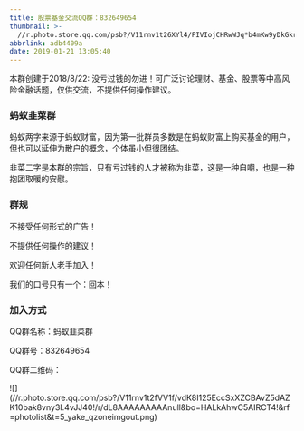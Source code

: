 ```yaml
---
title: 股票基金交流QQ群：832649654
thumbnail: >-
  //r.photo.store.qq.com/psb?/V11rnv1t26XYl4/PIVIojCHRwWJq*b4mKw9yDkGkroeMx.FQwX.yWQUW*k!/r/dEkBAAAAAAAAnull&bo=sAQDArAEAwIRCT4!&rf=photolist&t=5_yake_qzoneimgout.png
abbrlink: adb4409a
date: 2019-01-21 13:05:40
---
```

本群创建于2018/8/22:  没亏过钱的勿进！可广泛讨论理财、基金、股票等中高风险金融话题，仅供交流，不提供任何操作建议。

<!--more-->

### 蚂蚁韭菜群

蚂蚁两字来源于蚂蚁财富，因为第一批群员多数是在蚂蚁财富上购买基金的用户，但也可以延伸为散户的概念，个体虽小但很团结。

韭菜二字是本群的宗旨，只有亏过钱的人才被称为韭菜，这是一种自嘲，也是一种抱团取暖的安慰。

### 群规

不接受任何形式的广告！

不提供任何操作的建议！

欢迎任何新人老手加入！

我们的口号只有一个：回本！

### 加入方式

QQ群名称：蚂蚁韭菜群

QQ群号：832649654

QQ群二维码：

<div class="has-text-centered">![](//r.photo.store.qq.com/psb?/V11rnv1t2fVV1f/vdK8I125EccSxXZCBAvZ5dAZK10bak8vny3I.4vJJ40!/r/dL8AAAAAAAAAnull&bo=HALkAhwC5AIRCT4!&rf=photolist&t=5_yake_qzoneimgout.png)</div>